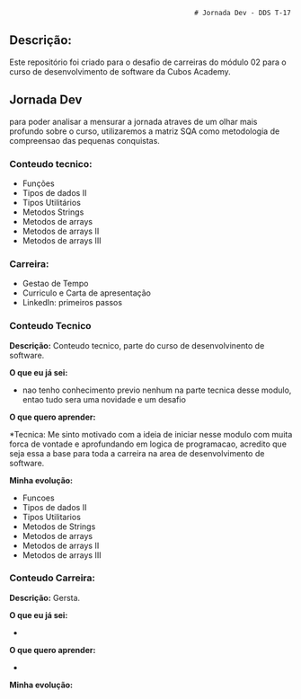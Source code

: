                                                   # Jornada Dev - DDS T-17

## Descrição:
Este repositório foi criado para o desafio de carreiras do módulo 02 para o curso de desenvolvimento de software da Cubos Academy.

## Jornada Dev
para poder analisar a mensurar a jornada atraves de um olhar mais profundo sobre o curso, utilizaremos a matriz SQA como metodologia 
de compreensao das pequenas conquistas.

### Conteudo tecnico:

- Funções
- Tipos de dados II
- Tipos Utilitários
- Metodos Strings
- Metodos de arrays
- Metodos de arrays II
- Metodos de arrays III

### Carreira:

- Gestao de Tempo
- Curriculo e Carta de apresentação
- LinkedIn: primeiros passos


### Conteudo Tecnico

**Descrição:** Conteudo tecnico, parte do curso de desenvolvinento de software.

**O que eu já sei:**

* nao tenho conhecimento previo nenhum na parte tecnica desse modulo, entao tudo sera uma novidade e um desafio 

**O que quero aprender:**

*Tecnica: Me sinto motivado com a ideia de iniciar nesse modulo com muita forca de vontade e aprofundando em logica de programacao, acredito que seja essa a base para toda a carreira 
na area de desenvolvimento de software.

**Minha evolução:**

* Funcoes
* Tipos de dados II
* Tipos Utilitarios
* Metodos de Strings
* Metodos de arrays
* Metodos de arrays II
* Metodos de arrays III



### Conteudo Carreira:

**Descrição:** 
Gersta.

**O que eu já sei:**

* 

**O que quero aprender:**

* 

**Minha evolução:**



